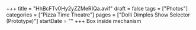 +++
title = "HhBcFTv0Hy2yZZMeRIQa.avif"
draft = false
tags = ["Photos"]
categories = ["Pizza Time Theatre"]
pages = ["Dolli Dimples Show Selector (Prototype)"]
startDate = ""
+++
Box inside mechanism

